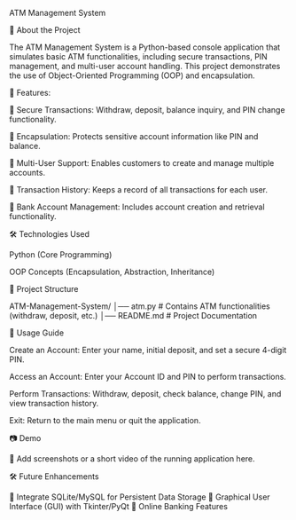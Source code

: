 ATM Management System

🏦 About the Project

  The ATM Management System is a Python-based console application that simulates basic ATM functionalities, including secure transactions, PIN management, 
and multi-user account handling. This project demonstrates the use of Object-Oriented Programming (OOP) and encapsulation.

🚀 Features:

🔹 Secure Transactions: Withdraw, deposit, balance inquiry, and PIN change functionality.

🔹 Encapsulation: Protects sensitive account information like PIN and balance.

🔹 Multi-User Support: Enables customers to create and manage multiple accounts.

🔹 Transaction History: Keeps a record of all transactions for each user.

🔹 Bank Account Management: Includes account creation and retrieval functionality.

🛠️ Technologies Used

  Python (Core Programming)

  OOP Concepts (Encapsulation, Abstraction, Inheritance)

📂 Project Structure

ATM-Management-System/
│── atm.py           # Contains ATM functionalities (withdraw, deposit, etc.)
│── README.md        # Project Documentation

📌 Usage Guide

Create an Account: Enter your name, initial deposit, and set a secure 4-digit PIN.

Access an Account: Enter your Account ID and PIN to perform transactions.

Perform Transactions: Withdraw, deposit, check balance, change PIN, and view transaction history.

Exit: Return to the main menu or quit the application.

📷 Demo

📌 Add screenshots or a short video of the running application here.

🛠️ Future Enhancements

🔹 Integrate SQLite/MySQL for Persistent Data Storage
🔹 Graphical User Interface (GUI) with Tkinter/PyQt
🔹 Online Banking Features
